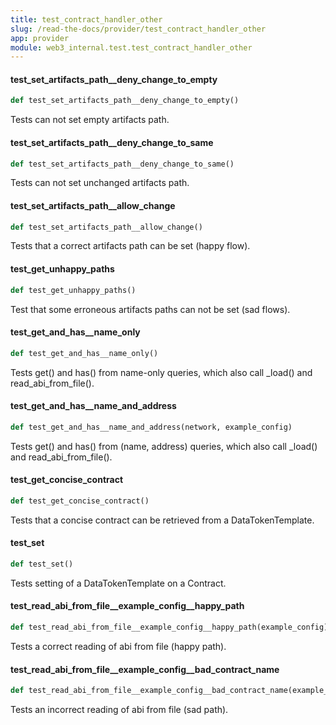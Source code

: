 ```yaml
---
title: test_contract_handler_other
slug: /read-the-docs/provider/test_contract_handler_other
app: provider
module: web3_internal.test.test_contract_handler_other
---
```

#### test\_set\_artifacts\_path\_\_deny\_change\_to\_empty

```python
def test_set_artifacts_path__deny_change_to_empty()
```

Tests can not set empty artifacts path.

#### test\_set\_artifacts\_path\_\_deny\_change\_to\_same

```python
def test_set_artifacts_path__deny_change_to_same()
```

Tests can not set unchanged artifacts path.

#### test\_set\_artifacts\_path\_\_allow\_change

```python
def test_set_artifacts_path__allow_change()
```

Tests that a correct artifacts path can be set (happy flow).

#### test\_get\_unhappy\_paths

```python
def test_get_unhappy_paths()
```

Test that some erroneous artifacts paths can not be set (sad flows).

#### test\_get\_and\_has\_\_name\_only

```python
def test_get_and_has__name_only()
```

Tests get() and has() from name-only queries, which also call _load() and read_abi_from_file().

#### test\_get\_and\_has\_\_name\_and\_address

```python
def test_get_and_has__name_and_address(network, example_config)
```

Tests get() and has() from (name, address) queries, which also call _load() and read_abi_from_file().

#### test\_get\_concise\_contract

```python
def test_get_concise_contract()
```

Tests that a concise contract can be retrieved from a DataTokenTemplate.

#### test\_set

```python
def test_set()
```

Tests setting of a DataTokenTemplate on a Contract.

#### test\_read\_abi\_from\_file\_\_example\_config\_\_happy\_path

```python
def test_read_abi_from_file__example_config__happy_path(example_config)
```

Tests a correct reading of abi from file (happy path).

#### test\_read\_abi\_from\_file\_\_example\_config\_\_bad\_contract\_name

```python
def test_read_abi_from_file__example_config__bad_contract_name(example_config)
```

Tests an incorrect reading of abi from file (sad path).

